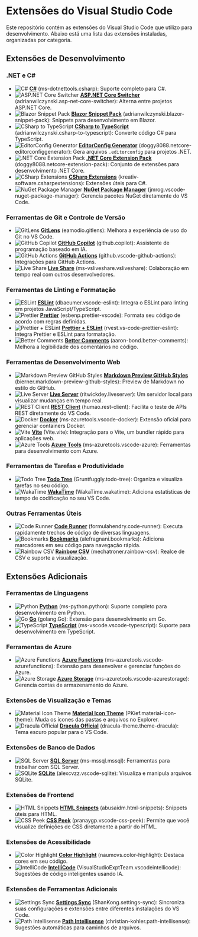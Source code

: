 # Extensões do Visual Studio Code

Este repositório contém as extensões do Visual Studio Code que utilizo para desenvolvimento. Abaixo está uma lista das extensões instaladas, organizadas por categoria.

## Extensões de Desenvolvimento

### .NET e C#
- ![C#](https://raw.githubusercontent.com/microsoft/vscode-icons/master/icons/file_type_csharp.svg) **[C#](https://marketplace.visualstudio.com/items?itemName=ms-dotnettools.csharp)** (ms-dotnettools.csharp): Suporte completo para C#.
- ![ASP.NET Core Switcher](https://raw.githubusercontent.com/microsoft/vscode-icons/master/icons/file_type_asp.svg) **[ASP.NET Core Switcher](https://marketplace.visualstudio.com/items?itemName=adrianwilczynski.asp-net-core-switcher)** (adrianwilczynski.asp-net-core-switcher): Alterna entre projetos ASP.NET Core.
- ![Blazor Snippet Pack](https://raw.githubusercontent.com/microsoft/vscode-icons/master/icons/file_type_blazor.svg) **[Blazor Snippet Pack](https://marketplace.visualstudio.com/items?itemName=adrianwilczynski.blazor-snippet-pack)** (adrianwilczynski.blazor-snippet-pack): Snippets para desenvolvimento em Blazor.
- ![CSharp to TypeScript](https://raw.githubusercontent.com/microsoft/vscode-icons/master/icons/file_type_typescript.svg) **[CSharp to TypeScript](https://marketplace.visualstudio.com/items?itemName=adrianwilczynski.csharp-to-typescript)** (adrianwilczynski.csharp-to-typescript): Converte código C# para TypeScript.
- ![EditorConfig Generator](https://raw.githubusercontent.com/microsoft/vscode-icons/master/icons/file_type_editorconfig.svg) **[EditorConfig Generator](https://marketplace.visualstudio.com/items?itemName=doggy8088.netcore-editorconfiggenerator)** (doggy8088.netcore-editorconfiggenerator): Gera arquivos `.editorconfig` para projetos .NET.
- ![.NET Core Extension Pack](https://raw.githubusercontent.com/microsoft/vscode-icons/master/icons/file_type_dotnet.svg) **[.NET Core Extension Pack](https://marketplace.visualstudio.com/items?itemName=doggy8088.netcore-extension-pack)** (doggy8088.netcore-extension-pack): Conjunto de extensões para desenvolvimento .NET Core.
- ![CSharp Extensions](https://raw.githubusercontent.com/microsoft/vscode-icons/master/icons/file_type_csharp.svg) **[CSharp Extensions](https://marketplace.visualstudio.com/items?itemName=kreativ-software.csharpextensions)** (kreativ-software.csharpextensions): Extensões úteis para C#.
- ![NuGet Package Manager](https://raw.githubusercontent.com/microsoft/vscode-icons/master/icons/file_type_nuget.svg) **[NuGet Package Manager](https://marketplace.visualstudio.com/items?itemName=jmrog.vscode-nuget-package-manager)** (jmrog.vscode-nuget-package-manager): Gerencia pacotes NuGet diretamente do VS Code.

### Ferramentas de Git e Controle de Versão
- ![GitLens](https://raw.githubusercontent.com/microsoft/vscode-icons/master/icons/file_type_git.svg) **[GitLens](https://marketplace.visualstudio.com/items?itemName=eamodio.gitlens)** (eamodio.gitlens): Melhora a experiência de uso do Git no VS Code.
- ![GitHub Copilot](https://raw.githubusercontent.com/microsoft/vscode-icons/master/icons/file_type_github.svg) **[GitHub Copilot](https://marketplace.visualstudio.com/items?itemName=github.copilot)** (github.copilot): Assistente de programação baseado em IA.
- ![GitHub Actions](https://raw.githubusercontent.com/microsoft/vscode-icons/master/icons/file_type_github.svg) **[GitHub Actions](https://marketplace.visualstudio.com/items?itemName=github.vscode-github-actions)** (github.vscode-github-actions): Integrações para GitHub Actions.
- ![Live Share](https://raw.githubusercontent.com/microsoft/vscode-icons/master/icons/file_type_live-share.svg) **[Live Share](https://marketplace.visualstudio.com/items?itemName=ms-vsliveshare.vsliveshare)** (ms-vsliveshare.vsliveshare): Colaboração em tempo real com outros desenvolvedores.

### Ferramentas de Linting e Formatação
- ![ESLint](https://raw.githubusercontent.com/microsoft/vscode-icons/master/icons/file_type_js.svg) **[ESLint](https://marketplace.visualstudio.com/items?itemName=dbaeumer.vscode-eslint)** (dbaeumer.vscode-eslint): Integra o ESLint para linting em projetos JavaScript/TypeScript.
- ![Prettier](https://raw.githubusercontent.com/microsoft/vscode-icons/master/icons/file_type_prettier.svg) **[Prettier](https://marketplace.visualstudio.com/items?itemName=esbenp.prettier-vscode)** (esbenp.prettier-vscode): Formata seu código de acordo com regras definidas.
- ![Prettier + ESLint](https://raw.githubusercontent.com/microsoft/vscode-icons/master/icons/file_type_prettier.svg) **[Prettier + ESLint](https://marketplace.visualstudio.com/items?itemName=rvest.vs-code-prettier-eslint)** (rvest.vs-code-prettier-eslint): Integra Prettier e ESLint para formatação.
- ![Better Comments](https://raw.githubusercontent.com/microsoft/vscode-icons/master/icons/file_type_comment.svg) **[Better Comments](https://marketplace.visualstudio.com/items?itemName=aaron-bond.better-comments)** (aaron-bond.better-comments): Melhora a legibilidade dos comentários no código.

### Ferramentas de Desenvolvimento Web
- ![Markdown Preview GitHub Styles](https://raw.githubusercontent.com/microsoft/vscode-icons/master/icons/file_type_markdown.svg) **[Markdown Preview GitHub Styles](https://marketplace.visualstudio.com/items?itemName=bierner.markdown-preview-github-styles)** (bierner.markdown-preview-github-styles): Preview de Markdown no estilo do GitHub.
- ![Live Server](https://raw.githubusercontent.com/microsoft/vscode-icons/master/icons/file_type_live-server.svg) **[Live Server](https://marketplace.visualstudio.com/items?itemName=ritwickdey.liveserver)** (ritwickdey.liveserver): Um servidor local para visualizar mudanças em tempo real.
- ![REST Client](https://raw.githubusercontent.com/microsoft/vscode-icons/master/icons/file_type_rest.svg) **[REST Client](https://marketplace.visualstudio.com/items?itemName=humao.rest-client)** (humao.rest-client): Facilita o teste de APIs REST diretamente do VS Code.
- ![Docker](https://raw.githubusercontent.com/microsoft/vscode-icons/master/icons/file_type_docker.svg) **[Docker](https://marketplace.visualstudio.com/items?itemName=ms-azuretools.vscode-docker)** (ms-azuretools.vscode-docker): Extensão oficial para gerenciar containers Docker.
- ![Vite](https://raw.githubusercontent.com/microsoft/vscode-icons/master/icons/file_type_vite.svg) **[Vite](https://marketplace.visualstudio.com/items?itemName=Vite.vite)** (Vite.vite): Integração para o Vite, um bundler rápido para aplicações web.
- ![Azure Tools](https://raw.githubusercontent.com/microsoft/vscode-icons/master/icons/file_type_azure.svg) **[Azure Tools](https://marketplace.visualstudio.com/items?itemName=ms-azuretools.vscode-azure)** (ms-azuretools.vscode-azure): Ferramentas para desenvolvimento com Azure.

### Ferramentas de Tarefas e Produtividade
- ![Todo Tree](https://raw.githubusercontent.com/microsoft/vscode-icons/master/icons/file_type_todo.svg) **[Todo Tree](https://marketplace.visualstudio.com/items?itemName=Gruntfuggly.todo-tree)** (Gruntfuggly.todo-tree): Organiza e visualiza tarefas no seu código.
- ![WakaTime](https://raw.githubusercontent.com/microsoft/vscode-icons/master/icons/file_type_wakatime.svg) **[WakaTime](https://marketplace.visualstudio.com/items?itemName=WakaTime.wakatime)** (WakaTime.wakatime): Adiciona estatísticas de tempo de codificação no seu VS Code.

### Outras Ferramentas Úteis
- ![Code Runner](https://raw.githubusercontent.com/microsoft/vscode-icons/master/icons/file_type_code-runner.svg) **[Code Runner](https://marketplace.visualstudio.com/items?itemName=formulahendry.code-runner)** (formulahendry.code-runner): Executa rapidamente trechos de código de diversas linguagens.
- ![Bookmarks](https://raw.githubusercontent.com/microsoft/vscode-icons/master/icons/file_type_bookmark.svg) **[Bookmarks](https://marketplace.visualstudio.com/items?itemName=alefragnani.bookmarks)** (alefragnani.bookmarks): Adiciona marcadores em seu código para navegação rápida.
- ![Rainbow CSV](https://raw.githubusercontent.com/microsoft/vscode-icons/master/icons/file_type_csv.svg) **[Rainbow CSV](https://marketplace.visualstudio.com/items?itemName=mechatroner.rainbow-csv)** (mechatroner.rainbow-csv): Realce de CSV e suporte a visualização.

## Extensões Adicionais

### Ferramentas de Linguagens
- ![Python](https://raw.githubusercontent.com/microsoft/vscode-icons/master/icons/file_type_python.svg) **[Python](https://marketplace.visualstudio.com/items?itemName=ms-python.python)** (ms-python.python): Suporte completo para desenvolvimento em Python.
- ![Go](https://raw.githubusercontent.com/microsoft/vscode-icons/master/icons/file_type_go.svg) **[Go](https://marketplace.visualstudio.com/items?itemName=golang.Go)** (golang.Go): Extensão para desenvolvimento em Go.
- ![TypeScript](https://raw.githubusercontent.com/microsoft/vscode-icons/master/icons/file_type_typescript.svg) **[TypeScript](https://marketplace.visualstudio.com/items?itemName=ms-vscode.vscode-typescript)** (ms-vscode.vscode-typescript): Suporte para desenvolvimento em TypeScript.
  
### Ferramentas de Azure
- ![Azure Functions](https://raw.githubusercontent.com/microsoft/vscode-icons/master/icons/file_type_azure.svg) **[Azure Functions](https://marketplace.visualstudio.com/items?itemName=ms-azuretools.vscode-azurefunctions)** (ms-azuretools.vscode-azurefunctions): Extensão para desenvolver e gerenciar funções do Azure.
- ![Azure Storage](https://raw.githubusercontent.com/microsoft/vscode-icons/master/icons/file_type_azure.svg) **[Azure Storage](https://marketplace.visualstudio.com/items?itemName=ms-azuretools.vscode-azurestorage)** (ms-azuretools.vscode-azurestorage): Gerencia contas de armazenamento do Azure.

### Extensões de Visualização e Temas
- ![Material Icon Theme](https://raw.githubusercontent.com/microsoft/vscode-icons/master/icons/file_type_material.svg) **[Material Icon Theme](https://marketplace.visualstudio.com/items?itemName=PKief.material-icon-theme)** (PKief.material-icon-theme): Muda os ícones das pastas e arquivos no Explorer.
- ![Dracula Official](https://raw.githubusercontent.com/microsoft/vscode-icons/master/icons/file_type_dracula.svg) **[Dracula Official](https://marketplace.visualstudio.com/items?itemName=dracula-theme.theme-dracula)** (dracula-theme.theme-dracula): Tema escuro popular para o VS Code.

### Extensões de Banco de Dados
- ![SQL Server](https://raw.githubusercontent.com/microsoft/vscode-icons/master/icons/file_type_sql.svg) **[SQL Server](https://marketplace.visualstudio.com/items?itemName=ms-mssql.mssql)** (ms-mssql.mssql): Ferramentas para trabalhar com SQL Server.
- ![SQLite](https://raw.githubusercontent.com/microsoft/vscode-icons/master/icons/file_type_sqlite.svg) **[SQLite](https://marketplace.visualstudio.com/items?itemName=alexcvzz.vscode-sqlite)** (alexcvzz.vscode-sqlite): Visualiza e manipula arquivos SQLite.
  
### Extensões de Frontend
- ![HTML Snippets](https://raw.githubusercontent.com/microsoft/vscode-icons/master/icons/file_type_html.svg) **[HTML Snippets](https://marketplace.visualstudio.com/items?itemName=abusaidm.html-snippets)** (abusaidm.html-snippets): Snippets úteis para HTML.
- ![CSS Peek](https://raw.githubusercontent.com/microsoft/vscode-icons/master/icons/file_type_css.svg) **[CSS Peek](https://marketplace.visualstudio.com/items?itemName=pranaygp.vscode-css-peek)** (pranaygp.vscode-css-peek): Permite que você visualize definições de CSS diretamente a partir do HTML.

### Extensões de Acessibilidade
- ![Color Highlight](https://raw.githubusercontent.com/microsoft/vscode-icons/master/icons/file_type_color.svg) **[Color Highlight](https://marketplace.visualstudio.com/items?itemName=naumovs.color-highlight)** (naumovs.color-highlight): Destaca cores em seu código.
- ![IntelliCode](https://raw.githubusercontent.com/microsoft/vscode-icons/master/icons/file_type_intellicode.svg) **[IntelliCode](https://marketplace.visualstudio.com/items?itemName=VisualStudioExptTeam.vscodeintellicode)** (VisualStudioExptTeam.vscodeintellicode): Sugestões de código inteligentes usando IA.

### Extensões de Ferramentas Adicionais
- ![Settings Sync](https://raw.githubusercontent.com/microsoft/vscode-icons/master/icons/file_type_sync.svg) **[Settings Sync](https://marketplace.visualstudio.com/items?itemName=ShanKong.settings-sync)** (ShanKong.settings-sync): Sincroniza suas configurações e extensões entre diferentes instalações do VS Code.
- ![Path Intellisense](https://raw.githubusercontent.com/microsoft/vscode-icons/master/icons/file_type_path.svg) **[Path Intellisense](https://marketplace.visualstudio.com/items?itemName=christian-kohler.path-intellisense)** (christian-kohler.path-intellisense): Sugestões automáticas para caminhos de arquivos.
